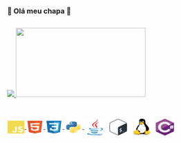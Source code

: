 ### 🦡 Olá meu chapa 🦡
##
<div>
  <a href="https://github.com/roux3">
  <img height="160em" src="https://github-readme-stats.vercel.app/api?username=roux3&show_icons=true&theme=chartreuse-dark&include_all_commits=true&count_private=true"/>
  <img height="160em" width="300em" src="https://github-readme-stats.vercel.app/api/top-langs/?username=roux3&layout=compact&langs_count=8&theme=chartreuse-dark"/>
</div>
  
##
<div style="display: inline_block"><br>
  <a href="https://github.com/roux3/JornalVeneza">
  <img align="center" alt="Js" height="30" width="40" src="https://raw.githubusercontent.com/devicons/devicon/master/icons/javascript/javascript-plain.svg">
  <img align="center" alt="Rafa-HTML" height="30" width="40" src="https://raw.githubusercontent.com/devicons/devicon/master/icons/html5/html5-original.svg">
  <img align="center" alt="Rafa-CSS" height="30" width="40" src="https://raw.githubusercontent.com/devicons/devicon/master/icons/css3/css3-original.svg">
  </a>
  <a href="https://github.com/roux3/Controle-Estoque-pysimplegui">
  <img align="center" alt="Rafa-Python" height="32" width="42" src="https://raw.githubusercontent.com/devicons/devicon/master/icons/python/python-original.svg">
  </a>
  <img align="center" alt="Java" height="40" width="50" src="https://raw.githubusercontent.com/devicons/devicon/master/icons/java/java-original.svg">
  <img align="center" alt="Bash" height="40" width="50" src="https://raw.githubusercontent.com/devicons/devicon/master/icons/bash/bash-original.svg">
  <img align="center" alt="Bash" height="40" width="50" src="https://github.com/devicons/devicon/blob/master/icons/linux/linux-original.svg">
  <img align="center" alt="Bash" height="40" width="50" src="https://raw.githubusercontent.com/devicons/devicon/master/icons/csharp/csharp-original.svg">
  

</div>


